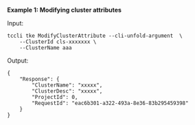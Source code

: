**Example 1: Modifying cluster attributes**



Input: 

```
tccli tke ModifyClusterAttribute --cli-unfold-argument  \
    --ClusterId cls-xxxxxxx \
    --ClusterName aaa
```

Output: 
```
{
    "Response": {
        "ClusterName": "xxxxx",
        "ClusterDesc": "xxxxx",
        "ProjectId": 0,
        "RequestId": "eac6b301-a322-493a-8e36-83b295459398"
    }
}
```

